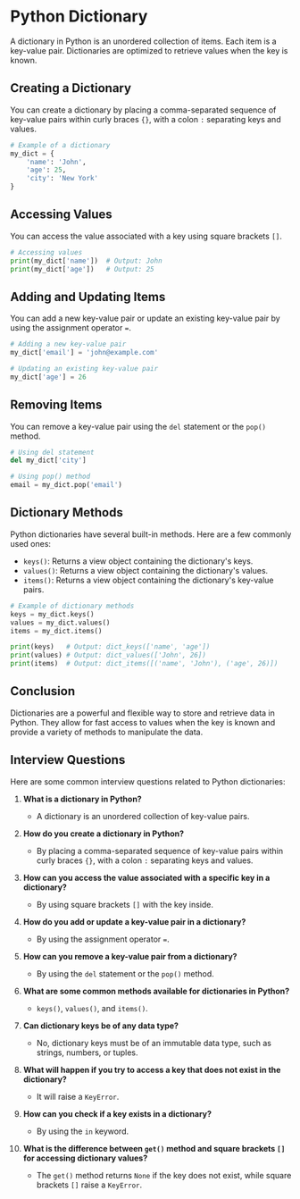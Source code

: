 # Python Dictionary

A dictionary in Python is an unordered collection of items. Each item is a key-value pair. Dictionaries are optimized to retrieve values when the key is known.

## Creating a Dictionary

You can create a dictionary by placing a comma-separated sequence of key-value pairs within curly braces `{}`, with a colon `:` separating keys and values.

```python
# Example of a dictionary
my_dict = {
    'name': 'John',
    'age': 25,
    'city': 'New York'
}
```

## Accessing Values

You can access the value associated with a key using square brackets `[]`.

```python
# Accessing values
print(my_dict['name'])  # Output: John
print(my_dict['age'])   # Output: 25
```

## Adding and Updating Items

You can add a new key-value pair or update an existing key-value pair by using the assignment operator `=`.

```python
# Adding a new key-value pair
my_dict['email'] = 'john@example.com'

# Updating an existing key-value pair
my_dict['age'] = 26
```

## Removing Items

You can remove a key-value pair using the `del` statement or the `pop()` method.

```python
# Using del statement
del my_dict['city']

# Using pop() method
email = my_dict.pop('email')
```

## Dictionary Methods

Python dictionaries have several built-in methods. Here are a few commonly used ones:

- `keys()`: Returns a view object containing the dictionary's keys.
- `values()`: Returns a view object containing the dictionary's values.
- `items()`: Returns a view object containing the dictionary's key-value pairs.

```python
# Example of dictionary methods
keys = my_dict.keys()
values = my_dict.values()
items = my_dict.items()

print(keys)   # Output: dict_keys(['name', 'age'])
print(values) # Output: dict_values(['John', 26])
print(items)  # Output: dict_items([('name', 'John'), ('age', 26)])
```

## Conclusion

Dictionaries are a powerful and flexible way to store and retrieve data in Python. They allow for fast access to values when the key is known and provide a variety of methods to manipulate the data.

## Interview Questions

Here are some common interview questions related to Python dictionaries:

1. **What is a dictionary in Python?**
   - A dictionary is an unordered collection of key-value pairs.

2. **How do you create a dictionary in Python?**
   - By placing a comma-separated sequence of key-value pairs within curly braces `{}`, with a colon `:` separating keys and values.

3. **How can you access the value associated with a specific key in a dictionary?**
   - By using square brackets `[]` with the key inside.

4. **How do you add or update a key-value pair in a dictionary?**
   - By using the assignment operator `=`.

5. **How can you remove a key-value pair from a dictionary?**
   - By using the `del` statement or the `pop()` method.

6. **What are some common methods available for dictionaries in Python?**
   - `keys()`, `values()`, and `items()`.

7. **Can dictionary keys be of any data type?**
   - No, dictionary keys must be of an immutable data type, such as strings, numbers, or tuples.

8. **What will happen if you try to access a key that does not exist in the dictionary?**
   - It will raise a `KeyError`.

9. **How can you check if a key exists in a dictionary?**
   - By using the `in` keyword.

10. **What is the difference between `get()` method and square brackets `[]` for accessing dictionary values?**
    - The `get()` method returns `None` if the key does not exist, while square brackets `[]` raise a `KeyError`.

